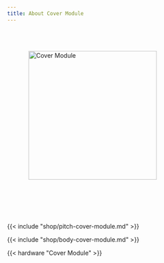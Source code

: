 ```yaml
---
title: About Cover Module
---
```


<style>
.module-pitch img {
    margin: 50px;
}
.module-pitch p {
    margin-top: 50px;
}
</style>

<div class="clearfix module-pitch">
<img class="pull-left" src="cover-module.png" alt="Cover Module" width="300">
<p>{{< include "shop/pitch-cover-module.md" >}}</p>
</div>

{{< include "shop/body-cover-module.md" >}}

{{< hardware "Cover Module" >}}
